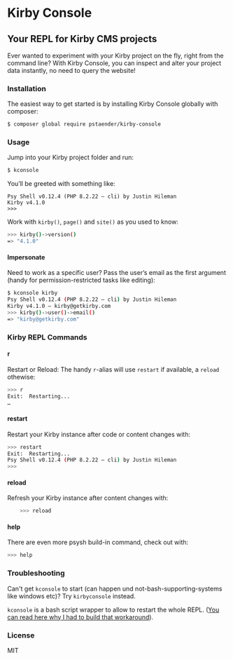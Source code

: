 # Kirby Console
## Your REPL for Kirby CMS projects

Ever wanted to experiment with your Kirby project on the fly, right from the command line? With Kirby Console, you can inspect and alter your project data instantly, no need to query the website!

### Installation

The easiest way to get started is by installing Kirby Console globally with composer:

```sh
$ composer global require pstaender/kirby-console
```

### Usage

Jump into your Kirby project folder and run:

```sh
$ kconsole
```

You’ll be greeted with something like:

```
Psy Shell v0.12.4 (PHP 8.2.22 — cli) by Justin Hileman
Kirby v4.1.0
>>>
```

Work with `kirby()`, `page()` and `site()` as you used to know:

```sh
>>> kirby()->version()
=> "4.1.0"
```

#### Impersonate

Need to work as a specific user? Pass the user’s email as the first argument (handy for permission-restricted tasks like editing):

```sh
$ kconsole kirby
Psy Shell v0.12.4 (PHP 8.2.22 — cli) by Justin Hileman
Kirby v4.1.0 – kirby@getkirby.com
>>> kirby()->user()->email()
=> "kirby@getkirby.com"
```

### Kirby REPL Commands

#### r

Restart or Reload: The handy `r`-alias will use `restart` if available, a `reload` othewise:

```sh
>>> r
Exit:  Restarting...
…
```

#### restart

Restart your Kirby instance after code or content changes with:

```sh
>>> restart
Exit:  Restarting...
Psy Shell v0.12.4 (PHP 8.2.22 — cli) by Justin Hileman
>>>
```

#### reload

Refresh your Kirby instance after content changes with:

```sh
    >>> reload
```

#### help

There are even more psysh build-in command, check out with:

```sh
>>> help
```

### Troubleshooting

Can't get `kconsole` to start (can happen und not-bash-supporting-systems like windows etc)? Try `kirbyconsole` instead.

`kconsole` is a bash script wrapper to allow to restart the whole REPL. ([You can read here why I had to build that workaround](https://github.com/bobthecow/psysh/issues/416)).

### License

MIT
